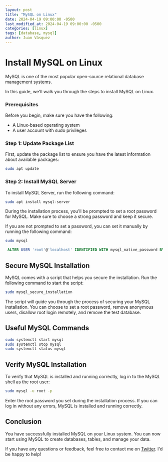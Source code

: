 ```yaml
---
layout: post
title: "MySQL on Linux"
date: 2024-04-19 09:00:00 -0500
last_modified_at: 2024-04-19 09:00:00 -0500
categories: [linux]
tags: [database, mysql]
author: Juan Vásquez
---
```


# Install MySQL on Linux

MySQL is one of the most popular open-source relational database management systems.

In this guide, we'll walk you through the steps to install MySQL on Linux.

### Prerequisites

Before you begin, make sure you have the following:

- A Linux-based operating system
- A user account with sudo privileges

### Step 1: Update Package List

First, update the package list to ensure you have the latest information about available packages:

```sh
sudo apt update
```

### Step 2: Install MySQL Server

To install MySQL Server, run the following command:

```sh
sudo apt install mysql-server
```

During the installation process, you'll be prompted to set a root password for MySQL. Make sure to choose a strong password and keep it secure.

If you are not prompted to set a password, you can set it manually by running the following command:

```sh
sudo mysql
```

```sql
 ALTER USER 'root'@'localhost' IDENTIFIED WITH mysql_native_password BY 'your_password';
```

## Secure MySQL Installation

MySQL comes with a script that helps you secure the installation. Run the following command to start the script:

```sh
sudo mysql_secure_installation
```

The script will guide you through the process of securing your MySQL installation. You can choose to set a root password, remove anonymous users, disallow root login remotely, and remove the test database.

## Useful MySQL Commands

```sh
sudo systemctl start mysql
sudo systemctl stop mysql
sudo systemctl status mysql
```

## Verify MySQL Installation

To verify that MySQL is installed and running correctly, log in to the MySQL shell as the root user:

```sh
sudo mysql -u root -p
```

Enter the root password you set during the installation process. If you can log in without any errors, MySQL is installed and running correctly.

## Conclusion

You have successfully installed MySQL on your Linux system. You can now start using MySQL to create databases, tables, and manage your data.

If you have any questions or feedback, feel free to contact me on [Twitter](https://twitter.com/juanvqz_). I'd be happy to help!
